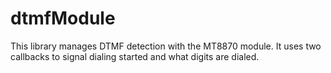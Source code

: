 # dtmfModule

This library manages DTMF detection with the MT8870 module. It uses two callbacks to signal dialing started and what digits are dialed. 